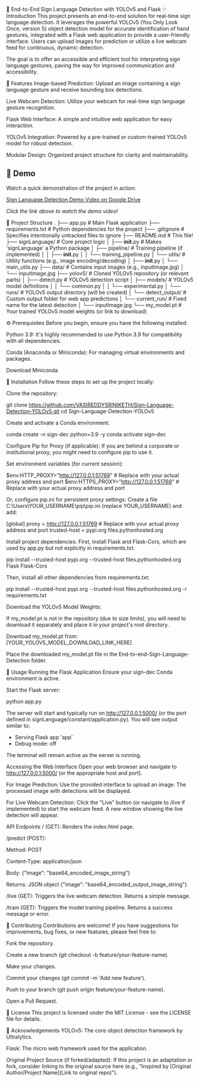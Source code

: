 🚀 End-to-End Sign Language Detection with YOLOv5 and Flask
✨ Introduction
This project presents an end-to-end solution for real-time sign language detection. It leverages the powerful YOLOv5 (You Only Look Once, version 5) object detection model for accurate identification of hand gestures, integrated with a Flask web application to provide a user-friendly interface. Users can upload images for prediction or utilize a live webcam feed for continuous, dynamic detection.

The goal is to offer an accessible and efficient tool for interpreting sign language gestures, paving the way for improved communication and accessibility.

🌟 Features
Image-based Prediction: Upload an image containing a sign language gesture and receive bounding box detections.

Live Webcam Detection: Utilize your webcam for real-time sign language gesture recognition.

Flask Web Interface: A simple and intuitive web application for easy interaction.

YOLOv5 Integration: Powered by a pre-trained or custom-trained YOLOv5 model for robust detection.

Modular Design: Organized project structure for clarity and maintainability.

## 🎥 Demo

Watch a quick demonstration of the project in action:

[Sign Language Detection Demo Video on Google Drive](https://drive.google.com/file/d/1jS3phNoqFMT2QoiqX-lX_PUZ2155heCi/view?usp=sharing)

*Click the link above to watch the demo video!*

📂 Project Structure
.
├── app.py                      # Main Flask application
├── requirements.txt            # Python dependencies for the project
├── .gitignore                  # Specifies intentionally untracked files to ignore
├── README.md                   # This file!
├── signLanguage/               # Core project logic
│   ├── __init__.py             # Makes 'signLanguage' a Python package
│   ├── pipeline/               # Training pipeline (if implemented)
│   │   ├── __init__.py
│   │   └── training_pipeline.py
│   └── utils/                  # Utility functions (e.g., image encoding/decoding)
│       ├── __init__.py
│       └── main_utils.py
├── data/                       # Contains input images (e.g., inputImage.jpg)
│   └── inputImage.jpg
├── yolov5/                     # Cloned YOLOv5 repository (or relevant parts)
│   ├── detect.py               # YOLOv5 detection script
│   ├── models/                 # YOLOv5 model definitions
│   │   └── common.py
│   │   └── experimental.py
│   └── runs/                   # YOLOv5 output directory (will be created)
│       └── detect_output/      # Custom output folder for web app predictions
│           └── current_run/    # Fixed name for the latest detection
│               └── inputImage.jpg
└── my_model.pt                 # Your trained YOLOv5 model weights (or link to download)

⚙️ Prerequisites
Before you begin, ensure you have the following installed:

Python 3.9: It's highly recommended to use Python 3.9 for compatibility with all dependencies.

Conda (Anaconda or Miniconda): For managing virtual environments and packages.

Download Miniconda

🚀 Installation
Follow these steps to set up the project locally:

Clone the repository:

git clone https://github.com/VASIREDDYSRINIKETH/Sign-Language-Detection-YOLOv5.git
cd Sign-Language-Detection-YOLOv5

Create and activate a Conda environment:

conda create -n sign-dec python=3.9 -y
conda activate sign-dec

Configure Pip for Proxy (if applicable):
If you are behind a corporate or institutional proxy, you might need to configure pip to use it.

Set environment variables (for current session):

$env:HTTP_PROXY="http://127.0.0.1:51769" # Replace with your actual proxy address and port
$env:HTTPS_PROXY="http://127.0.0.1:51769" # Replace with your actual proxy address and port

Or, configure pip.ini for persistent proxy settings:
Create a file C:\Users\YOUR_USERNAME\pip\pip.ini (replace YOUR_USERNAME) and add:

[global]
proxy = http://127.0.0.1:51769 # Replace with your actual proxy address and port
trusted-host = pypi.org
               files.pythonhosted.org

Install project dependencies:
First, install Flask and Flask-Cors, which are used by app.py but not explicitly in requirements.txt:

pip install --trusted-host pypi.org --trusted-host files.pythonhosted.org Flask Flask-Cors

Then, install all other dependencies from requirements.txt:

pip install --trusted-host pypi.org --trusted-host files.pythonhosted.org -r requirements.txt

Download the YOLOv5 Model Weights:

If my_model.pt is not in the repository (due to size limits), you will need to download it separately and place it in your project's root directory.

Download my_model.pt from: [YOUR_YOLOV5_MODEL_DOWNLOAD_LINK_HERE]

Place the downloaded my_model.pt file in the End-to-end-Sign-Language-Detection folder.

🏃 Usage
Running the Flask Application
Ensure your sign-dec Conda environment is active.

Start the Flask server:

python app.py

The server will start and typically run on http://127.0.0.1:5000/ (or the port defined in signLanguage/constant/application.py). You will see output similar to:

 * Serving Flask app 'app'
 * Debug mode: off

The terminal will remain active as the server is running.

Accessing the Web Interface
Open your web browser and navigate to http://127.0.0.1:5000/ (or the appropriate host and port).

For Image Prediction: Use the provided interface to upload an image. The processed image with detections will be displayed.

For Live Webcam Detection: Click the "Live" button (or navigate to /live if implemented) to start the webcam feed. A new window showing the live detection will appear.

API Endpoints
/ (GET): Renders the index.html page.

/predict (POST):

Method: POST

Content-Type: application/json

Body: {"image": "base64_encoded_image_string"}

Returns: JSON object {"image": "base64_encoded_output_image_string"}

/live (GET): Triggers the live webcam detection. Returns a simple message.

/train (GET): Triggers the model training pipeline. Returns a success message or error.

🤝 Contributing
Contributions are welcome! If you have suggestions for improvements, bug fixes, or new features, please feel free to:

Fork the repository.

Create a new branch (git checkout -b feature/your-feature-name).

Make your changes.

Commit your changes (git commit -m 'Add new feature').

Push to your branch (git push origin feature/your-feature-name).

Open a Pull Request.

📄 License
This project is licensed under the MIT License - see the LICENSE file for details.

🙏 Acknowledgements
YOLOv5: The core object detection framework by Ultralytics.

Flask: The micro web framework used for the application.

Original Project Source (if forked/adapted): If this project is an adaptation or fork, consider linking to the original source here (e.g., "Inspired by [Original Author/Project Name](Link to original repo)").